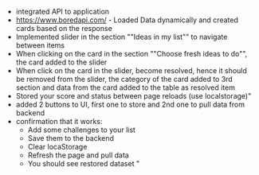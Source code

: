 - integrated API to application
- https://www.boredapi.com/ - Loaded Data dynamically and created cards based on the response
- Implemented slider in the section ""Ideas in my list"" to navigate between items
- When clicking on the card in the section ""Choose fresh ideas to do"", the card added to the slider
- When click on the card in the slider, become resolved, hence it should be removed from the slider, the category of the card added to 3rd section and data from the card added to the table as resolved item
- Stored your score and status between page reloads (use localstorage)"
- added 2 buttons to UI, first one to store and 2nd one to pull data from backend
- confirmation that it works:
  - Add some challenges to your list
  - Save them to the backend
  - Clear locaStorage
  - Refresh the page and pull data
  - You should see restored dataset "
